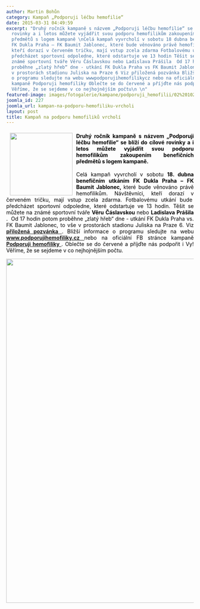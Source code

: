 ```yaml
---
author: Martin Bohůn
category: Kampaň „Podporuji léčbu hemofilie“
date: 2015-03-31 04:49:59
excerpt: "Druhý ročník kampaně s názvem „Podporuji léčbu hemofilie“ se blíží do cílové
  rovinky a i letos můžete vyjádřit svou podporu hemofilikům zakoupením benefičních
  předmětů s logem kampaně \nCelá kampaň vyvrcholí v sobotu 18 dubna benefičním utkáním
  FK Dukla Praha – FK Baumit Jablonec, které bude věnováno právě hemofilikům Návštěvníci,
  kteří dorazí v červeném tričku, mají vstup zcela zdarma Fotbalovému utkání bude 
  předcházet sportovní odpoledne, které odstartuje ve 13 hodin Těšit se můžete na
  známé sportovní tváře Věru Čáslavskou nebo Ladislava Prášila  Od 17 hodin potom
  proběhne „zlatý hřeb“ dne - utkání FK Dukla Praha vs FK Baumit Jablonec, to vše
  v prostorách stadionu Juliska na Praze 6 Viz přiložená pozvánka Bližší informace
  o programu sledujte na webu wwwpodporujihemofilikycz nebo na oficiální FB stránce
  kampaně Podporuji hemofiliky Oblečte se do červené a příjďte nás podpořit i Vy!
  Věříme, že se sejdeme v co nejhojnějším počtu\n \n"
featured-image: images/fotogalerie/kampane/podporuji_hemofilii/02%201024x576.jpg
joomla_id: 227
joomla_url: kampan-na-podporu-hemofiliku-vrcholi
layout: post
title: Kampaň na podporu hemofiliků vrcholí
---
```


<h4 style="text-align: justify;">
 <img border="0" src="{{ site.baseurl }}/images/fotogalerie/kampane/podporuji_hemofilii/02%201024x576.jpg" style="float: left; margin-left: 10px; margin-right: 10px;" width="168"/>
 <span style="color: #000000;">
  Druhý ročník kampaně s názvem „Podporuji léčbu hemofilie“ se blíží do cílové rovinky a i letos můžete vyjádřit svou podporu hemofilikům zakoupením benefičních předmětů s logem kampaně.
 </span>
</h4>
<p style="text-align: justify;">
 <span style="color: #000000;">
  Celá kampaň vyvrcholí v sobotu
  <strong>
   18. dubna benefičním utkáním FK Dukla Praha – FK Baumit Jablonec,
  </strong>
  které bude věnováno právě hemofilikům. Návštěvníci, kteří dorazí v červeném tričku, mají vstup zcela zdarma. Fotbalovému utkání bude  předcházet sportovní odpoledne, které odstartuje ve 13 hodin. Těšit se můžete na známé sportovní tváře
  <strong>
   Věru Čáslavskou
  </strong>
  nebo
  <strong>
   Ladislava Prášila
  </strong>
  .  Od 17 hodin potom proběhne „zlatý hřeb“ dne - utkání FK Dukla Praha vs. FK Baumit Jablonec, to vše v prostorách stadionu Juliska na Praze 6. Viz
  <strong>
   <a href="images/dokumenty-pdf-doc/pozvanka_dukla.pdf" target="_blank" title="Pozvánka Dukla">
    přiložená pozvánka
   </a>
  </strong>
  . Bližší informace o programu sledujte na webu
  <strong>
   <a href="http://podporujihemofiliky.cz/">
    www.podporujihemofiliky.cz
   </a>
  </strong>
  nebo na oficiální FB stránce kampaně
  <strong>
   <a href="https://www.facebook.com/podporujihemofiliky">
    Podporuji hemofiliky
   </a>
  </strong>
  . Oblečte se do červené a příjďte nás podpořit i Vy! Věříme, že se sejdeme v co nejhojnějším počtu.
 </span>
</p>
<p style="text-align: justify;">
</p>
<p style="text-align: center;">
 <span style="color: #000000;">
  <img alt="" border="0" height="924" src="{{ site.baseurl }}/images/uvodnik-clanku-foto/plakat_dukla.jpeg" width="652"/>
  <br/>
 </span>
</p>